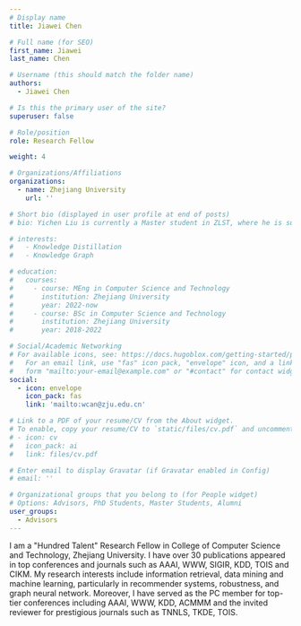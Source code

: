 ```yaml
---
# Display name
title: Jiawei Chen

# Full name (for SEO)
first_name: Jiawei
last_name: Chen

# Username (this should match the folder name)
authors:
  - Jiawei Chen

# Is this the primary user of the site?
superuser: false

# Role/position
role: Research Fellow

weight: 4

# Organizations/Affiliations
organizations:
  - name: Zhejiang University
    url: ''

# Short bio (displayed in user profile at end of posts)
# bio: Yichen Liu is currently a Master student in ZLST, where he is supervised by Prof.Can Wang.

# interests:
#   - Knowledge Distillation
#   - Knowledge Graph

# education:
#   courses:
#     - course: MEng in Computer Science and Technology
#       institution: Zhejiang University
#       year: 2022-now
#     - course: BSc in Computer Science and Technology
#       institution: Zhejiang University
#       year: 2018-2022

# Social/Academic Networking
# For available icons, see: https://docs.hugoblox.com/getting-started/page-builder/#icons
#   For an email link, use "fas" icon pack, "envelope" icon, and a link in the
#   form "mailto:your-email@example.com" or "#contact" for contact widget.
social:
  - icon: envelope
    icon_pack: fas
    link: 'mailto:wcan@zju.edu.cn'

# Link to a PDF of your resume/CV from the About widget.
# To enable, copy your resume/CV to `static/files/cv.pdf` and uncomment the lines below.
# - icon: cv
#   icon_pack: ai
#   link: files/cv.pdf

# Enter email to display Gravatar (if Gravatar enabled in Config)
# email: ''

# Organizational groups that you belong to (for People widget)
# Options: Advisors, PhD Students, Master Students, Alumni
user_groups:
  - Advisors
---
```


I am a "Hundred Talent" Research Fellow in College of Computer Science and Technology, Zhejiang University. I have over 30 publications appeared in top conferences and journals such as AAAI, WWW, SIGIR, KDD, TOIS and CIKM. My research interests include information retrieval, data mining and machine learning, particularly in recommender systems, robustness, and graph neural network. Moreover, I have served as the PC member for top-tier conferences including AAAI, WWW, KDD, ACMMM and the invited reviewer for prestigious journals such as TNNLS, TKDE, TOIS.